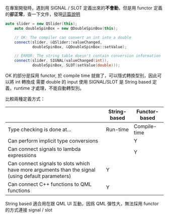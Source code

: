 在專案開發時，遇到用 SIGNAL / SLOT 定義出來的**不會動**，但是用 functor 定義的**卻正常**，查一下文件，發現[這篇說明](https://doc.qt.io/qt-5/signalsandslots-syntaxes.html)

```C++
auto slider = new QSlider(this);
    auto doubleSpinBox = new QDoubleSpinBox(this);

    // OK: The compiler can convert an int into a double
    connect(slider, &QSlider::valueChanged,
            doubleSpinBox, &QDoubleSpinBox::setValue);

    // ERROR: The string table doesn't contain conversion information
    connect(slider, SIGNAL(valueChanged(int)),
            doubleSpinBox, SLOT(setValue(double)));
```
OK 的部分是採用 functor, 於 compile time 就做了，可以隱式轉換型別，因此可以將 int 轉換成 需要 double 的 input
使用 SIGNAL/SLOT 是 String based 定義，runtime 才處理，不能自動轉型別。

比較兩種定義方式：

|                                                                                                   | String-based | Functor-based |
| ------------------------------------------------------------------------------------------------- | ------------ | ------------- |
| Type checking is done at...                                                                       | Run-time     | Compile-time  |
| Can perform implicit type conversions                                                             |              | Y             |
| Can connect signals to lambda expressions                                                         |              | Y             |
| Can connect signals to slots which have more arguments than the signal (using default parameters) | Y            |               |
| Can connect C++ functions to QML functions                                                        | Y            |               |

String based 適合用在跟 QML UI 互動，因爲 QML 彈性大，無法採用 functor 的方式連接 signal / slot